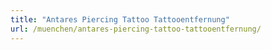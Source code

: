 ```yaml
---
title: "Antares Piercing Tattoo Tattooentfernung"
url: /muenchen/antares-piercing-tattoo-tattooentfernung/
---
```

